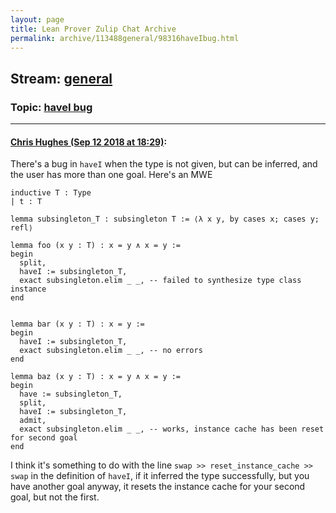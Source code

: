 ```yaml
---
layout: page
title: Lean Prover Zulip Chat Archive 
permalink: archive/113488general/98316haveIbug.html
---
```


## Stream: [general](index.html)
### Topic: [haveI bug](98316haveIbug.html)

---

#### [Chris Hughes (Sep 12 2018 at 18:29)](https://leanprover.zulipchat.com/#narrow/stream/113488-general/topic/haveI%20bug/near/133810460):
There's a bug in `haveI` when the type is not given, but can be inferred, and the user has more than one goal.
Here's an MWE
```lean
inductive T : Type
| t : T

lemma subsingleton_T : subsingleton T := ⟨λ x y, by cases x; cases y; refl⟩

lemma foo (x y : T) : x = y ∧ x = y :=
begin
  split,
  haveI := subsingleton_T,
  exact subsingleton.elim _ _, -- failed to synthesize type class instance
end


lemma bar (x y : T) : x = y :=
begin
  haveI := subsingleton_T,
  exact subsingleton.elim _ _, -- no errors
end

lemma baz (x y : T) : x = y ∧ x = y :=
begin
  have := subsingleton_T,
  split,
  haveI := subsingleton_T,
  admit,
  exact subsingleton.elim _ _, -- works, instance cache has been reset for second goal
end
```
I think it's something to do with the line `swap >> reset_instance_cache >> swap` in the definition of `haveI`, if it inferred the type successfully, but you have another goal anyway, it resets the instance cache for your second goal, but not the first.

